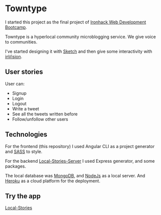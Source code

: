 # Towntype

I started this project as the final project of [Ironhack Web Development Bootcamp](www.ironhack.com/). 

Towntype is a hyperlocal community microblogging service. We give voice to communities.

I've started designing it with [Sketch](https://www.sketchapp.com/) and then give some interactivity with [inVision](https://www.invisionapp.com/).

## User stories

User can:

* Signup
* Login
* Logout
* Write a tweet
* See all the tweets written before
* Follow/unfollow other users

## Technologies

For the frontend (this repository) I used Angular CLI as a project generator and [SASS](https://sass-lang.com/) to style.

For the backend [Local-Stories-Server](https://github.com/Interna1ta/local-stories-server) I used Express generator, and some packages.

The local database was [MongoDB](https://docs.mongodb.com/), and [NodeJs](https://nodejs.org/en/) as a local server.
And [Heroku](https://www.heroku.com/home) as a cloud platform for the deployment.

## Try the app

[Local-Stories](https://lighttwitter.herokuapp.com/)